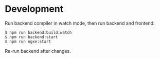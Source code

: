 # Development

Run backend compiler in watch mode, then run backend and frontend:

```
$ npm run backend:build:watch
$ npm run backend:start
$ npm run ngxe:start
```

Re-run backend after changes.
